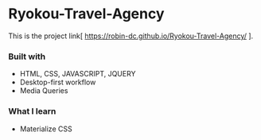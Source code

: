 # Ryokou-Travel-Agency

This is the project link[ https://robin-dc.github.io/Ryokou-Travel-Agency/ ].

### Built with

- HTML, CSS, JAVASCRIPT, JQUERY
- Desktop-first workflow
- Media Queries

### What I learn

- Materialize CSS
